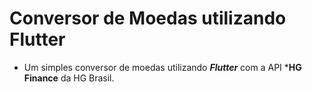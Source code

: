 # Conversor de Moedas utilizando Flutter

- Um simples conversor de moedas utilizando ***Flutter*** com a API ***HG Finance** da HG Brasil.

